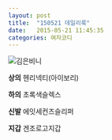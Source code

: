 ```yaml
---
layout: post
title:  "150521 데일리룩"
date:   2015-05-21 11:45:35
categories: 여자코디
---
```


![김은비니](https://lh4.googleusercontent.com/-PUrB7YRmj4Y/VWhnr9VnKbI/AAAAAAAAABk/eZ-GXqDMF14/w351-h467-no/0521.jpg)

**상의** ﻿﻿헨리넥티(아이보리)

**하의** 초록색슬렉스

**신발** 에잇세컨즈슬리퍼

**지갑** 겐조로고지갑

